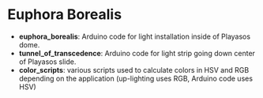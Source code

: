 # Euphora Borealis

* **euphora\_borealis**: Arduino code for light installation inside of Playasos
  dome.
* **tunnel\_of\_transcedence**: Arduino code for light strip going down center of
  Playasos slide.
* **color\_scripts**: various scripts used to calculate colors in HSV and RGB
  depending on the application (up-lighting uses RGB, Arduino code uses HSV)

